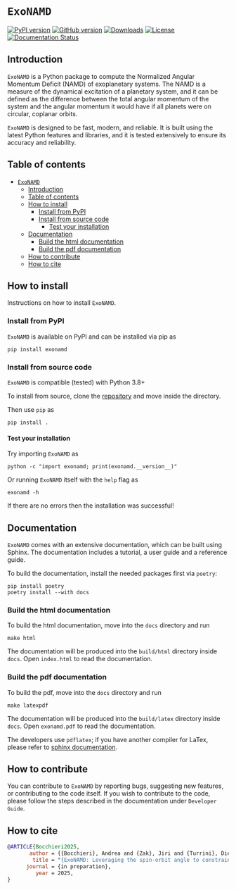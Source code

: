 # ``ExoNAMD``

[![PyPI version](https://badge.fury.io/py/exonamd.svg?icon=si%3Apython)](https://badge.fury.io/py/exonamd)
[![GitHub version](https://badge.fury.io/gh/abocchieri%2Fexonamd.svg)](https://badge.fury.io/gh/abocchieri%2Fexonamd)
[![Downloads](https://static.pepy.tech/badge/exonamd)](https://pepy.tech/project/exonamd)
[![License](https://img.shields.io/badge/License-BSD%203--Clause-blue.svg)](https://opensource.org/licenses/BSD-3-Clause)
[![Documentation Status](https://readthedocs.org/projects/exonamd/badge/?version=stable)](https://exonamd.readthedocs.io/en/stable/?badge=stable)

## Introduction

``ExoNAMD`` is a Python package to compute the Normalized Angular Momentum Deficit (NAMD) of exoplanetary systems. The NAMD is a measure of the dynamical excitation of a planetary system, and it can be defined as the difference between the total angular momentum of the system and the angular momentum it would have if all planets were on circular, coplanar orbits.

``ExoNAMD`` is designed to be fast, modern, and reliable. It is built using the latest Python features and libraries, and it is tested extensively to ensure its accuracy and reliability.

## Table of contents

- [``ExoNAMD``](#exonamd)
  - [Introduction](#introduction)
  - [Table of contents](#table-of-contents)
  - [How to install](#how-to-install)
    - [Install from PyPI](#install-from-pypi)
    - [Install from source code](#install-from-source-code)
      - [Test your installation](#test-your-installation)
  - [Documentation](#documentation)
    - [Build the html documentation](#build-the-html-documentation)
    - [Build the pdf documentation](#build-the-pdf-documentation)
  - [How to contribute](#how-to-contribute)
  - [How to cite](#how-to-cite)

## How to install

Instructions on how to install ``ExoNAMD``.

### Install from PyPI

``ExoNAMD`` is available on PyPI and can be installed via pip as

    pip install exonamd

### Install from source code

``ExoNAMD`` is compatible (tested) with Python 3.8+

To install from source, clone the [repository](https://github.com/abocchieri/ExoNAMD) and move inside the directory.

Then use `pip` as

    pip install .

#### Test your installation

Try importing ``ExoNAMD`` as

    python -c "import exonamd; print(exonamd.__version__)"

Or running ``ExoNAMD`` itself with the `help` flag as

    exonamd -h

If there are no errors then the installation was successful!

## Documentation

``ExoNAMD`` comes with an extensive documentation, which can be built using Sphinx.
The documentation includes a tutorial, a user guide and a reference guide.

To build the documentation, install the needed packages first via `poetry`:

    pip install poetry
    poetry install --with docs

### Build the html documentation

To build the html documentation, move into the `docs` directory and run

    make html

The documentation will be produced into the `build/html` directory inside `docs`.
Open `index.html` to read the documentation.

### Build the pdf documentation

To build the pdf, move into the `docs` directory and run

    make latexpdf

The documentation will be produced into the `build/latex` directory inside `docs`.
Open `exonamd.pdf` to read the documentation.

The developers use `pdflatex`; if you have another compiler for LaTex, please refer to [sphinx documentation](https://www.sphinx-doc.org/en/master/usage/configuration.html#latex-options).

## How to contribute

You can contribute to ``ExoNAMD`` by reporting bugs, suggesting new features, or contributing to the code itself.
If you wish to contribute to the code, please follow the steps described in the documentation under `Developer Guide`.

## How to cite

```bibtex
@ARTICLE{Bocchieri2025,
       author = {{Bocchieri}, Andrea and {Zak}, Jiri and {Turrini}, Diego},
        title = "{ExoNAMD: Leveraging the spin-orbit angle to constrain the dynamics of multiplanetary systems}",
      journal = {in preparation},
         year = 2025,
}
```

